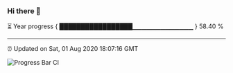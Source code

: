 ### Hi there 👋

⏳ Year progress { █████████████████▁▁▁▁▁▁▁▁▁▁▁▁▁ } 58.40 %

---

⏰ Updated on Sat, 01 Aug 2020 18:07:16 GMT

![Progress Bar CI](https://github.com/liununu/liununu/workflows/Progress%20Bar%20CI/badge.svg)
